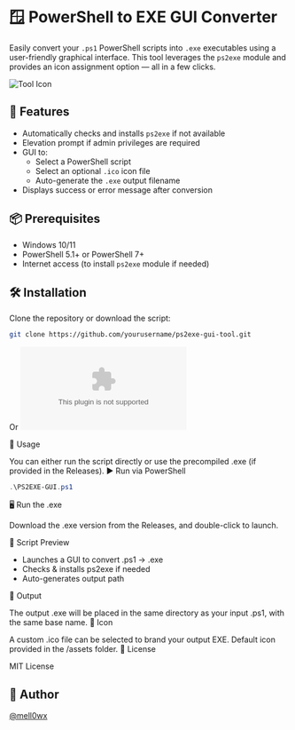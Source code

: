 # 🪟 PowerShell to EXE GUI Converter

Easily convert your `.ps1` PowerShell scripts into `.exe` executables using a user-friendly graphical interface. This tool leverages the `ps2exe` module and provides an icon assignment option — all in a few clicks.

![Tool Icon](./assets/execonv.ico)

## 🚀 Features

- Automatically checks and installs `ps2exe` if not available
- Elevation prompt if admin privileges are required
- GUI to:
  - Select a PowerShell script
  - Select an optional `.ico` icon file
  - Auto-generate the `.exe` output filename
- Displays success or error message after conversion

## 📦 Prerequisites

- Windows 10/11
- PowerShell 5.1+ or PowerShell 7+
- Internet access (to install `ps2exe` module if needed)

## 🛠️ Installation

Clone the repository or download the script:

```bash
git clone https://github.com/yourusername/ps2exe-gui-tool.git
```
Or ![Download the ZIP](https://github.com/yourusername/ps2exe-gui-tool/archive/refs/heads/main.zip)

🧪 Usage

You can either run the script directly or use the precompiled .exe (if provided in the Releases).
▶️ Run via PowerShell
```powershell
.\PS2EXE-GUI.ps1
```

🖥 Run the .exe

Download the .exe version from the Releases, and double-click to launch.

📝 Script Preview
- Launches a GUI to convert .ps1 -> .exe
- Checks & installs ps2exe if needed
- Auto-generates output path

📂 Output

The output .exe will be placed in the same directory as your input .ps1, with the same base name.
📌 Icon

A custom .ico file can be selected to brand your output EXE. Default icon provided in the /assets folder.
📃 License

MIT License

## 👤 Author
[@mell0wx](https://github.com/mell0wx)

